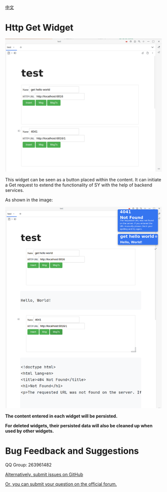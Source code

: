 [中文](https://github.com/IAliceBobI/sy-httpget-widget/blob/main/README_zh_CN.md)

# Http Get Widget

![preview](./preview-11.png)

This widget can be seen as a button placed within the content. It can initiate a Get request to extend the functionality of SY with the help of backend services.

As shown in the image:

![preview](./preview-22.png)

**The content entered in each widget will be persisted.**

**For deleted widgets, their persisted data will also be cleaned up when used by other widgets.**

# Bug Feedback and Suggestions

QQ Group: 263961482

[Alternatively, submit issues on GitHub](https://github.com/IAliceBobI/sy-httpget-widget/issues)

[Or, you can submit your question on the official forum.](https://ld246.com/tag/siyuan)
